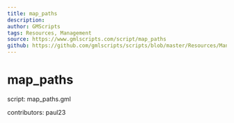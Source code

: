 ```yaml
---
title: map_paths
description: 
author: GMScripts
tags: Resources, Management
source: https://www.gmlscripts.com/script/map_paths
github: https://github.com/gmlscripts/scripts/blob/master/Resources/Management/map_paths.gml
---
```


map_paths
=========

script: map_paths.gml

contributors: paul23
